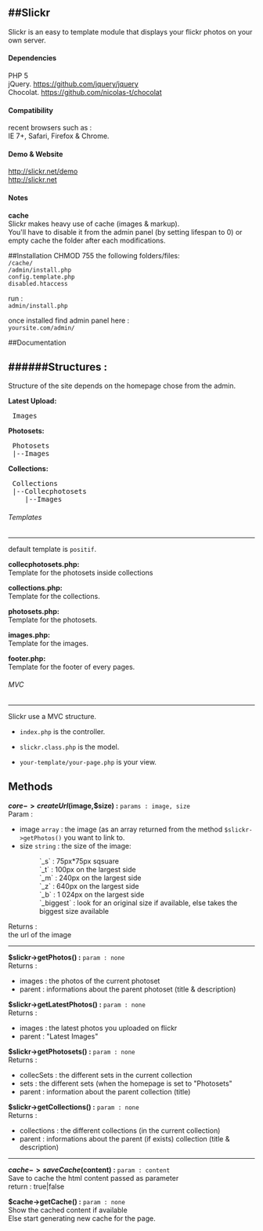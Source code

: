 ﻿##Slickr
-----------
Slickr is an easy to template module that displays your flickr photos on your own server.

#### Dependencies
 PHP 5  
 jQuery. https://github.com/jquery/jquery  
 Chocolat. https://github.com/nicolas-t/chocolat


#### Compatibility
recent browsers such as :  
 IE 7+, Safari, Firefox & Chrome.

 
#### Demo & Website
 http://slickr.net/demo  
 http://slickr.net

 
#### Notes
**cache**  
Slickr makes heavy use of cache (images & markup).   
You'll have to disable it from the admin panel (by setting lifespan to 0) or empty cache the folder after each modifications.  


##Installation
 CHMOD 755 the following folders/files:  
 `/cache/`  
 `/admin/install.php`  
 `config.template.php`  
 `disabled.htaccess`  

run :  
 `admin/install.php`  
 
once installed find admin panel here :  
  `yoursite.com/admin/`  

##Documentation

######Structures :
-----------

 Structure of the site depends on the homepage chose from the admin.  

**Latest Upload:**
<pre>
 Images  
</pre>

**Photosets:**
<pre>
 Photosets  
 |--Images  
</pre>

**Collections:**
<pre>
 Collections  
 |--Collecphotosets  
    |--Images  
</pre>

###### Templates 
-----------

 default template is `positif`.

**collecphotosets.php:**  
 Template for the photosets inside collections

**collections.php:**  
 Template for the collections.

**photosets.php:**  
 Template for the photosets.

**images.php:**  
 Template for the images.

**footer.php:**  
 Template for the footer of every pages.
 
###### MVC
-----------

 Slickr use a MVC structure.

 * `index.php` is the controller.
 
 * `slickr.class.php` is the model.
 
 * `your-template/your-page.php` is your view.
 
## Methods
	
 **$core->createUrl($image,$size) :** `params : image, size`  
 Param :  
 * image `array` : the image (as an array returned from the method `$slickr->getPhotos()` you want to link to.  
 * size `string` : the size of the image:
	 <dl>
	  <dd>`_s` : 75px*75px sqsuare</dd>
	  <dd>`_t` : 100px on the largest side</dd>
	  <dd>`_m` : 240px on the largest side</dd>
	  <dd>`_z` : 640px on the largest side</dd>
	  <dd>`_b` : 1 024px on the largest side</dd>
	  <dd>`_biggest` : look for an original size if available, else takes the biggest size available</dd>
	</dl>
 Returns :    
 the url of the image  

-----------

**$slickr->getPhotos() :** `param : none`  
 Returns :  
 * images : the photos of the current photoset
 * parent : informations about the parent photoset (title & description)

**$slickr->getLatestPhotos() :** `param : none`  
 Returns :  
 * images : the latest photos you uploaded on flickr
 * parent : "Latest Images"

**$slickr->getPhotosets() :** `param : none`  
 Returns :  
 * collecSets : the different sets in the current collection
 * sets : the different sets (when the homepage is set to "Photosets"
 * parent : information about the parent collection (title)

**$slickr->getCollections() :** `param : none`  
 Returns :  
 * collections : the different collections (in the current collection)
 * parent : informations about the parent (if exists) collection (title & description)

-----------

**$cache->saveCache($content) :** `param : content`  
 Save to cache the html content passed as parameter    
 return : true|false 

**$cache->getCache() :** `param : none`  
 Show the cached content if available   
 Else start generating new cache for the page.
